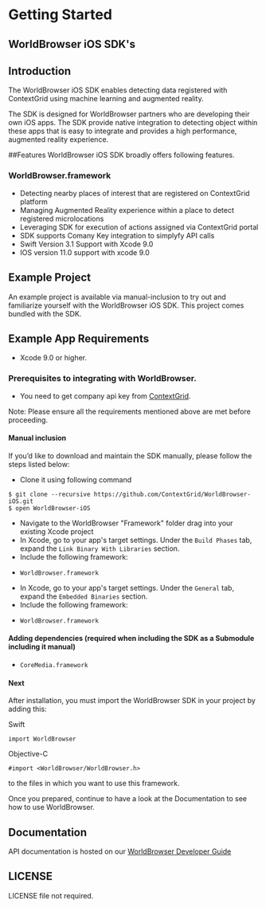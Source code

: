 # Getting Started

## WorldBrowser iOS SDK's

## Introduction

The WorldBrowser iOS SDK enables detecting data registered with ContextGrid using machine learning and augmented reality. 

The SDK is designed for WorldBrowser partners who are developing their own iOS apps. The SDK provide native integration to detecting object within these apps that is easy to integrate and provides a high performance, augmented reality experience.

##Features 
WorldBrowser iOS SDK broadly offers following features.

### WorldBrowser.framework

+ Detecting nearby places of interest that are registered on ContextGrid platform
+ Managing Augmented Reality experience within a place to detect registered microlocations
+ Leveraging SDK for execution of actions assigned via ContextGrid portal 
+ SDK supports Comany Key integration to simplyfy API calls
+ Swift Version 3.1 Support with Xcode 9.0
+ IOS version 11.0 support with xcode 9.0

## Example Project
An example project is available via  manual-inclusion to try out and familiarize yourself with the WorldBrowser iOS SDK. This project comes bundled with the SDK.

## Example App Requirements

+ Xcode 9.0 or higher.

### Prerequisites to integrating with WorldBrowser.
+ You need to get company api key from [ContextGrid](https://app.contextgrid.com/).

Note: Please ensure all the requirements mentioned above are met before proceeding.

#### Manual inclusion
If you’d like to download and maintain the SDK manually, please follow the steps listed below:
+ Clone it using following command
~~~{.m}
$ git clone --recursive https://github.com/ContextGrid/WorldBrowser-iOS.git
$ open WorldBrowser-iOS
~~~
+ Navigate to the WorldBrowser "Framework" folder drag into your existing Xcode project
+ In Xcode, go to your app's target settings. Under the `Build Phases` tab, expand the `Link Binary With Libraries` section.
+ Include the following framework:
- `WorldBrowser.framework`
+ In Xcode, go to your app's target settings. Under the `General` tab, expand the `Embedded Binaries` section.
+ Include the following framework:
- `WorldBrowser.framework`

#### Adding dependencies (required when including the SDK as a Submodule  including it manual)
- `CoreMedia.framework`

#### Next

After installation, you must import the WorldBrowser SDK in your project by adding this:

Swift
~~~{.m}
import WorldBrowser
~~~

Objective-C
~~~{.m}
#import <WorldBrowser/WorldBrowser.h>
~~~

to the files in which you want to use this framework.

Once you prepared, continue to have a look at the Documentation to see how to use WorldBrowser.

## Documentation
API documentation is hosted on our [WorldBrowser Developer Guide](https://app.contextgrid.com/docs/#introduction)

LICENSE
-------
LICENSE file not required.
